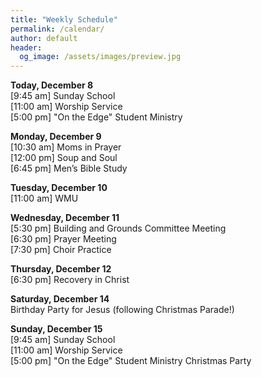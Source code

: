 ```yaml
---
title: "Weekly Schedule"
permalink: /calendar/
author: default
header:
  og_image: /assets/images/preview.jpg
---
```


**Today, December 8**  
[9:45 am] Sunday School  
[11:00 am] Worship Service  
[5:00 pm] "On the Edge" Student Ministry  

**Monday, December 9**  
[10:30 am] Moms in Prayer  
[12:00 pm] Soup and Soul  
[6:45 pm] Men’s Bible Study  

**Tuesday, December 10**  
[11:00 am] WMU  

**Wednesday, December 11**  
[5:30 pm] Building and Grounds Committee Meeting  
[6:30 pm] Prayer Meeting  
[7:30 pm] Choir Practice  

**Thursday, December 12**  
[6:30 pm] Recovery in Christ  

**Saturday, December 14**  
Birthday Party for Jesus (following Christmas Parade!)  

**Sunday, December 15**  
[9:45 am] Sunday School  
[11:00 am] Worship Service  
[5:00 pm] "On the Edge" Student Ministry Christmas Party  

<!--

# Special Events

**Movie Night**
"The Jesus Revolution"
Sunday, June 23 at 6:00 pm
_Free admission, popcorn, and drinks_

![Jesus Revolution](/assets/images/jesus_revolution.png)

-->
